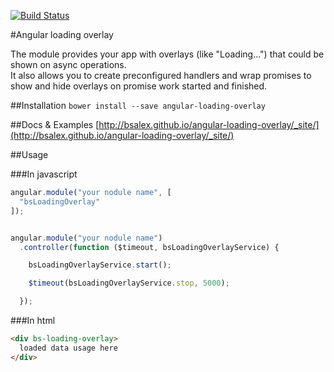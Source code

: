 [![Build Status](https://travis-ci.org/bsalex/angular-loading-overlay.svg?branch=master)](https://travis-ci.org/bsalex/angular-loading-overlay)

#Angular loading overlay

The module provides your app with overlays (like "Loading...") that could be shown on async operations.  
It also allows you to create preconfigured handlers and wrap promises to show and hide overlays on promise work started and finished.

##Installation
`bower install --save angular-loading-overlay`

##Docs & Examples
[http://bsalex.github.io/angular-loading-overlay/_site/](http://bsalex.github.io/angular-loading-overlay/_site/)

##Usage

###In javascript
````javascript
angular.module("your nodule name", [
  "bsLoadingOverlay"
]);


angular.module("your nodule name")
  .controller(function ($timeout, bsLoadingOverlayService) {

    bsLoadingOverlayService.start();

    $timeout(bsLoadingOverlayService.stop, 5000);

  });
````
###In html
````html
<div bs-loading-overlay>
  loaded data usage here
</div>
````
